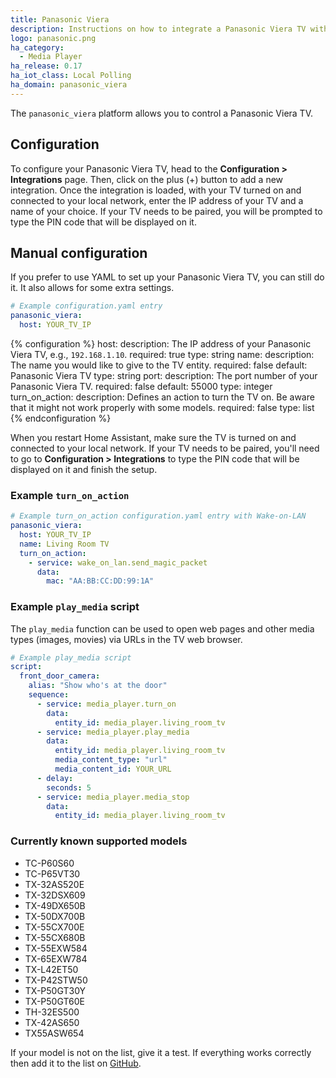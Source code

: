 ```yaml
---
title: Panasonic Viera
description: Instructions on how to integrate a Panasonic Viera TV with Home Assistant.
logo: panasonic.png
ha_category:
  - Media Player
ha_release: 0.17
ha_iot_class: Local Polling
ha_domain: panasonic_viera
---
```


The `panasonic_viera` platform allows you to control a Panasonic Viera TV.

## Configuration
To configure your Panasonic Viera TV, head to the **Configuration > Integrations** page. Then, click on the plus (+) button to add a new integration. Once the integration is loaded, with your TV turned on and connected to your local network, enter the IP address of your TV and a name of your choice. If your TV needs to be paired, you will be prompted to type the PIN code that will be displayed on it.

## Manual configuration
If you prefer to use YAML to set up your Panasonic Viera TV, you can still do it. It also allows for some extra settings.

```yaml
# Example configuration.yaml entry
panasonic_viera:
  host: YOUR_TV_IP
```

{% configuration %}
host:
  description: The IP address of your Panasonic Viera TV, e.g., `192.168.1.10`.
  required: true
  type: string
name:
  description: The name you would like to give to the TV entity.
  required: false
  default: Panasonic Viera TV
  type: string
port:
  description: The port number of your Panasonic Viera TV.
  required: false
  default: 55000
  type: integer
turn_on_action:
  description: Defines an action to turn the TV on. Be aware that it might not work properly with some models.
  required: false
  type: list
{% endconfiguration %}

When you restart Home Assistant, make sure the TV is turned on and connected to your local network. If your TV needs to be paired, you'll need to go to **Configuration > Integrations** to type the PIN code that will be displayed on it and finish the setup.

### Example `turn_on_action`

```yaml
# Example turn_on_action configuration.yaml entry with Wake-on-LAN
panasonic_viera:
  host: YOUR_TV_IP
  name: Living Room TV
  turn_on_action:
    - service: wake_on_lan.send_magic_packet
      data:
        mac: "AA:BB:CC:DD:99:1A"
```

### Example `play_media` script

The `play_media` function can be used to open web pages and other media types (images, movies) via URLs in the TV web browser.

```yaml
# Example play_media script
script:
  front_door_camera:
    alias: "Show who's at the door"
    sequence:
      - service: media_player.turn_on
        data:
          entity_id: media_player.living_room_tv
      - service: media_player.play_media
        data:
          entity_id: media_player.living_room_tv
          media_content_type: "url"
          media_content_id: YOUR_URL
      - delay:
        seconds: 5
      - service: media_player.media_stop
        data:
          entity_id: media_player.living_room_tv
```

### Currently known supported models

- TC-P60S60
- TC-P65VT30
- TX-32AS520E
- TX-32DSX609
- TX-49DX650B
- TX-50DX700B
- TX-55CX700E
- TX-55CX680B
- TX-55EXW584
- TX-65EXW784
- TX-L42ET50
- TX-P42STW50
- TX-P50GT30Y
- TX-P50GT60E
- TH-32ES500
- TX-42AS650
- TX55ASW654

If your model is not on the list, give it a test. If everything works correctly then add it to the list on [GitHub](https://github.com/home-assistant/home-assistant.io/blob/current/source/_integrations/panasonic_viera.markdown).